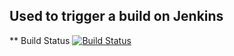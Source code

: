 ## Used to trigger a build on Jenkins

** Build Status
[![Build Status](http://20.221.58.128:8080/buildStatus/icon?job=instavoteapp%2Fbuild_task)](http://20.221.58.128:8080/job/instavoteapp/job/build_task/)

